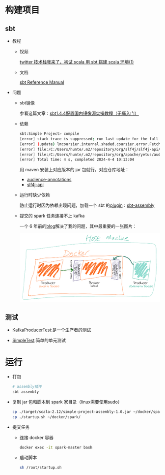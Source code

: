 # 构建项目

## sbt

- 教程

  - 视频

    [twitter 技术栈我来了，初试 scala 用 sbt 搭建 scala 环境(1)](https://www.bilibili.com/video/BV13d4y1a7qa)

  - 文档

    [sbt Reference Manual](https://www.scala-sbt.org/1.x/docs/)

- 问题

  - sbt镜像

    参看这篇文章：[sbt1.4.4配置国内镜像源实操教程（无痛入门）](https://blog.csdn.net/a772304419/article/details/111053781)

  - 依赖

    ```bash
    sbt:Simple Project> compile
    [error] stack trace is suppressed; run last update for the full output
    [error] (update) lmcoursier.internal.shaded.coursier.error.FetchError$DownloadingArtifacts: Error fetching artifacts:
    [error] file:/C:/Users/hunte/.m2/repository/org/slf4j/slf4j-api/1.7.30/slf4j-api-1.7.30.jar: not found: C:\Users\hunte\.m2\repository\org\slf4j\slf4j-api\1.7.30\slf4j-api-1.7.30.jar
    [error] file:/C:/Users/hunte/.m2/repository/org/apache/yetus/audience-annotations/0.5.0/audience-annotations-0.5.0.jar: not found: C:\Users\hunte\.m2\repository\org\apache\yetus\audience-annotations\0.5.0\audience-annotations-0.5.0.jar
    [error] Total time: 4 s, completed 2024-4-4 10:13:04
    ```

    用 maven 安装上对应版本的 jar 包就行，对应仓库地址：

    - [audience-annotations](https://mvnrepository.com/artifact/org.apache.yetus/audience-annotations)
    - [slf4j-api](https://mvnrepository.com/artifact/org.slf4j/slf4j-api)

  - 运行时缺少依赖

    防止运行时因为依赖出现问题，加载一个 sbt 的[plugin](https://www.scala-sbt.org/1.x/docs/Using-Plugins.html)：[sbt-assembly](https://github.com/sbt/sbt-assembly)

  - 提交的 spark 任务连接不上 kafka

    一个 6 年前的[blog](https://rmoff.net/2018/08/02/kafka-listeners-explained/)解决了我的问题，其中最重要的一张图片：

    ![docker.kafka](https://raw.githubusercontent.com/Hunter9812/Jordan/main/img/kafka-listeners-explained.png)

## 测试

- [KafkaProducerTest](./src/main/scala/com/example/KafkaProducerTest.scala):是一个生产者的测试

- [SimpleTest](./src/test/scala/com/example/SimpleTest.scala):简单的单元测试

# 运行

- 打包

  ```bash
  # assembly插件
  sbt assembly
  ```

- 复制 jar 包和脚本到 spark 家目录（linux需要使用sudo）

  ```bash
  cp ./target/scala-2.12/simple-project-assembly-1.0.jar ~/docker/spark/
  cp ./startup.sh ~/docker/spark/
  ```

- 提交任务

  - 连接 docker 容器

    ```bash
    docker exec -it spark-master bash
    ```

  - 启动脚本

    ```bash
    sh /root/startup.sh
    ```
